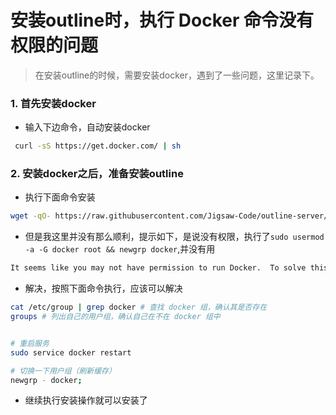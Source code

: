 # 安装outline时，执行 Docker 命令没有权限的问题

> 在安装outline的时候，需要安装docker，遇到了一些问题，这里记录下。

### 1. 首先安装docker

- 输入下边命令，自动安装docker

```bash
 curl -sS https://get.docker.com/ | sh
```

### 2. 安装docker之后，准备安装outline

- 执行下面命令安装

```bash
wget -qO- https://raw.githubusercontent.com/Jigsaw-Code/outline-server/master/src/server_manager/install_scripts/install_server.sh | bash
```
- 但是我这里并没有那么顺利，提示如下，是说没有权限，执行了`sudo usermod -a -G docker root && newgrp docker`,并没有用

```bash
It seems like you may not have permission to run Docker.  To solve this, you may need to add your user to the docker group. We recommend running "sudo usermod -a -G docker root && newgrp docker" and then attempting to install again.

```

- 解决，按照下面命令执行，应该可以解决

```bash
cat /etc/group | grep docker # 查找 docker 组，确认其是否存在
groups # 列出自己的用户组，确认自己在不在 docker 组中


# 重启服务
sudo service docker restart

# 切换一下用户组（刷新缓存）
newgrp - docker;

```
 - 继续执行安装操作就可以安装了